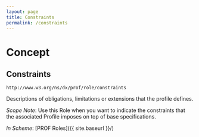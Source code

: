 ```yaml
---
layout: page
title: Constraints
permalink: /constraints
---
```

# Concept

## Constraints

`http://www.w3.org/ns/dx/prof/role/constraints`

Descriptions of obligations, limitations or extensions that the profile defines.

_Scope Note_: Use this Role when you want to indicate the constraints that the associated Profile imposes on top of base specifications.

_In Scheme_: [PROF Roles]({{ site.baseurl }}/)